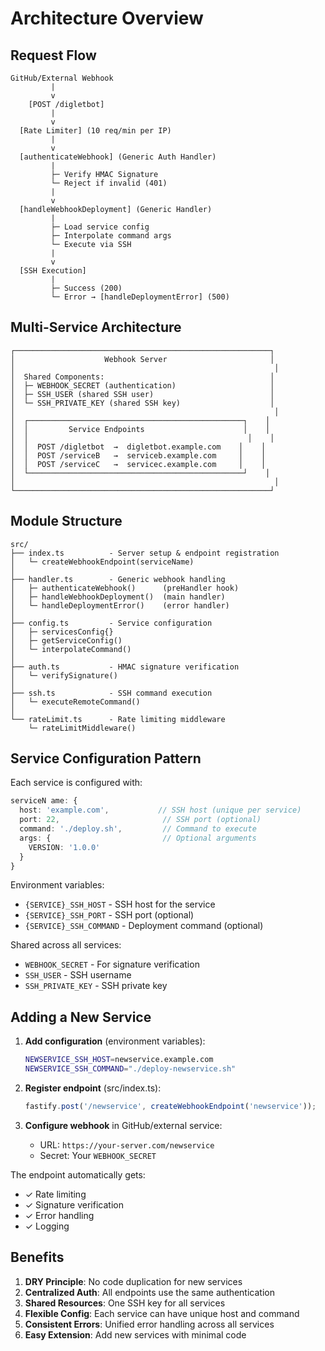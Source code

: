 # Architecture Overview

## Request Flow

```
GitHub/External Webhook
         |
         v
    [POST /digletbot]
         |
         v
  [Rate Limiter] (10 req/min per IP)
         |
         v
  [authenticateWebhook] (Generic Auth Handler)
         |
         ├─ Verify HMAC Signature
         └─ Reject if invalid (401)
         |
         v
  [handleWebhookDeployment] (Generic Handler)
         |
         ├─ Load service config
         ├─ Interpolate command args
         └─ Execute via SSH
         |
         v
  [SSH Execution]
         |
         ├─ Success (200)
         └─ Error → [handleDeploymentError] (500)
```

## Multi-Service Architecture

```
┌─────────────────────────────────────────────────────────┐
│                    Webhook Server                       │
│                                                          │
│  Shared Components:                                     │
│  ├─ WEBHOOK_SECRET (authentication)                     │
│  ├─ SSH_USER (shared SSH user)                          │
│  └─ SSH_PRIVATE_KEY (shared SSH key)                    │
│                                                          │
│  ┌────────────────────────────────────────────────┐    │
│  │         Service Endpoints                      │    │
│  │                                                 │    │
│  │  POST /digletbot  →  digletbot.example.com    │    │
│  │  POST /serviceB   →  serviceb.example.com     │    │
│  │  POST /serviceC   →  servicec.example.com     │    │
│  └────────────────────────────────────────────────┘    │
│                                                          │
└─────────────────────────────────────────────────────────┘
```

## Module Structure

```
src/
├── index.ts          - Server setup & endpoint registration
│   └─ createWebhookEndpoint(serviceName)
│
├── handler.ts        - Generic webhook handling
│   ├─ authenticateWebhook()      (preHandler hook)
│   ├─ handleWebhookDeployment()  (main handler)
│   └─ handleDeploymentError()    (error handler)
│
├── config.ts         - Service configuration
│   ├─ servicesConfig{}
│   ├─ getServiceConfig()
│   └─ interpolateCommand()
│
├── auth.ts           - HMAC signature verification
│   └─ verifySignature()
│
├── ssh.ts            - SSH command execution
│   └─ executeRemoteCommand()
│
└── rateLimit.ts      - Rate limiting middleware
    └─ rateLimitMiddleware()
```

## Service Configuration Pattern

Each service is configured with:

```typescript
serviceN ame: {
  host: 'example.com',           // SSH host (unique per service)
  port: 22,                       // SSH port (optional)
  command: './deploy.sh',         // Command to execute
  args: {                         // Optional arguments
    VERSION: '1.0.0'
  }
}
```

Environment variables:
- `{SERVICE}_SSH_HOST` - SSH host for the service
- `{SERVICE}_SSH_PORT` - SSH port (optional)
- `{SERVICE}_SSH_COMMAND` - Deployment command (optional)

Shared across all services:
- `WEBHOOK_SECRET` - For signature verification
- `SSH_USER` - SSH username
- `SSH_PRIVATE_KEY` - SSH private key

## Adding a New Service

1. **Add configuration** (environment variables):
   ```bash
   NEWSERVICE_SSH_HOST=newservice.example.com
   NEWSERVICE_SSH_COMMAND="./deploy-newservice.sh"
   ```

2. **Register endpoint** (src/index.ts):
   ```typescript
   fastify.post('/newservice', createWebhookEndpoint('newservice'));
   ```

3. **Configure webhook** in GitHub/external service:
   - URL: `https://your-server.com/newservice`
   - Secret: Your `WEBHOOK_SECRET`

The endpoint automatically gets:
- ✓ Rate limiting
- ✓ Signature verification
- ✓ Error handling
- ✓ Logging

## Benefits

1. **DRY Principle**: No code duplication for new services
2. **Centralized Auth**: All endpoints use the same authentication
3. **Shared Resources**: One SSH key for all services
4. **Flexible Config**: Each service can have unique host and command
5. **Consistent Errors**: Unified error handling across all services
6. **Easy Extension**: Add new services with minimal code

